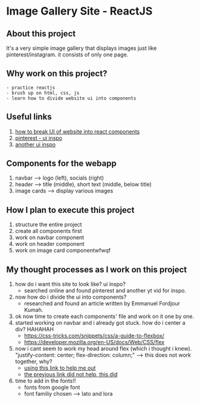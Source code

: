 # Image Gallery Site - ReactJS

## About this project
It's a very simple image gallery that displays images just like pinterest/instagram. it consists of only one page.

## Why work on this project? 
    - practice reactjs
    - brush up on html, css, js
    - learn how to divide website ui into components

## Useful links
1. [how to break UI of website into react components](https://dev.to/efkumah/how-to-break-the-ui-of-any-website-into-react-components-10lc)
2. [pinterest - ui inspo](https://www.pinterest.com/marvinraj77/lofi/)
3. [another ui inspo](https://www.youtube.com/watch?v=vUe91uOx7R0)

## Components for the webapp
1. navbar --> logo (left), socials (right)
2. header --> title (middle), short text (middle, below title)
3. image cards --> display various images

## How I plan to execute this project
1. structure the entire project
2. create all components first
2. work on navbar component
3. work on header component
4. work on image card componentwfwqf

## My thought processes as I work on this project
1. how do i want this site to look like? ui inspo?
    - searched online and found pinterest and another yt vid for inspo.
2. now how do i divide the ui into components?
    - researched and found an article written by Emmanuel Fordjour Kumah.
3. ok now time to create each components' file and work on it one by one.  
4. started working on navbar and i already got stuck. how do i center a div? HAHAHAH
    - https://css-tricks.com/snippets/css/a-guide-to-flexbox/
    - https://developer.mozilla.org/en-US/docs/Web/CSS/flex
5. now i cant seem to work my head around flex (which i thought i knew). "justify-content: center;
  flex-direction: column;" --> this does not work together, why?
    - [using this link to help me out](https://developer.mozilla.org/en-US/docs/Web/CSS/CSS_flexible_box_layout/Aligning_items_in_a_flex_container)
    - [the previous link did not help, this did](https://blog.hubspot.com/website/center-div-css)
6. time to add in the fonts!!
    - fonts from google font
    - font familiy chosen --> lato and lora